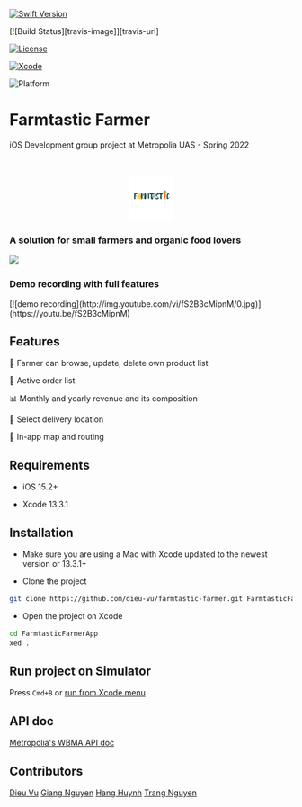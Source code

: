[![Swift Version][swift-image]][swift-url]

[![Build Status][travis-image]][travis-url]

[![License][license-image]][license-url]

[![Xcode][xcode-image]](https://developer.apple.com/documentation/xcode-release-notes/xcode-13_3_1-release-notes)

![Platform](https://img.shields.io/badge/ios-15.4-lightgray.svg)

# Farmtastic Farmer

iOS Development group project at Metropolia UAS - Spring 2022

<br  />

<p  align="center">

<img  src="FarmtasticFarmer/Assets.xcassets/logo.imageset/logo.png"  alt="Logo"  width="80"  height="80">

</a>

<p  align="center">

### A solution for small farmers and organic food lovers

</p>

</p>

<p  align="row">

<img  src= "FarmtasticFarmer/demo/Demo gif.gif"  width="400"  >

</p>

<p>

### Demo recording with full features

<p>
[![demo recording](http://img.youtube.com/vi/fS2B3cMipnM/0.jpg)](https://youtu.be/fS2B3cMipnM)
</p>

## Features

🍖 Farmer can browse, update, delete own product list

🥦 Active order list

📊 Monthly and yearly revenue and its composition

🥕 Select delivery location

🌽 In-app map and routing

## Requirements

- iOS 15.2+

- Xcode 13.3.1

## Installation

- Make sure you are using a Mac with Xcode updated to the newest version or 13.3.1+

- Clone the project

```zsh
git clone https://github.com/dieu-vu/farmtastic-farmer.git FarmtasticFarmerApp

```

- Open the project on Xcode

```zsh
cd FarmtasticFarmerApp
xed .
```

## Run project on Simulator

Press `Cmd+B` or [run from Xcode menu](https://developer.apple.com/documentation/xcode/running-your-app-in-the-simulator-or-on-a-device)

## API doc

[Metropolia's WBMA API doc](https://media.mw.metropolia.fi/wbma/docs/)

## Contributors

[Dieu Vu](https://github.com/dieu-vu)
[Giang Nguyen](https://github.com/GiangNguyen1207)
[Hang Huynh](https://github.com/HangHuynh19)
[Trang Nguyen](https://github.com/maitrang85)

[swift-image]: https://img.shields.io/badge/swift-5.0-orange.svg
[xcode-image]: https://img.shields.io/badge/xcode-13.3.1-green.svg
[swift-url]: https://swift.org/
[license-image]: https://img.shields.io/badge/License-MIT-blue.svg
[license-url]: LICENSE
